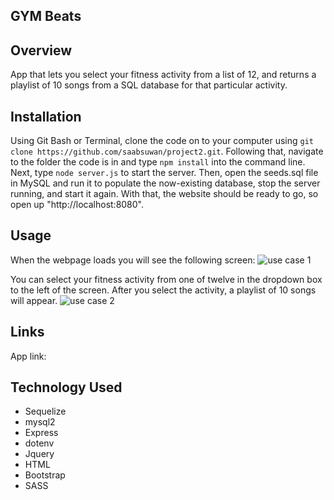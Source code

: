 ## GYM Beats

## Overview

App that lets you select your fitness activity from a list of 12, and returns a playlist of 10 songs from a SQL database for that particular activity.

## Installation

Using Git Bash or Terminal, clone the code on to your computer using `git clone https://github.com/saabsuwan/project2.git`. Following that, navigate to the folder the code is in and type `npm install` into the command line. Next, type `node server.js` to start the server. Then, open the seeds.sql file in MySQL and run it to populate the now-existing database, stop the server running, and start it again. With that, the website should be ready to go, so open up "http://localhost:8080".

## Usage

When the webpage loads you will see the following screen:
![use case 1](https://i.imgur.com/VlPSOI6.jpg)

You can select your fitness activity from one of twelve in the dropdown box to the left of the screen. After you select the activity, a playlist of 10 songs will appear.
![use case 2](https://i.imgur.com/pugrgnP.jpg)

## Links

App link:

## Technology Used

- Sequelize
- mysql2
- Express
- dotenv
- Jquery
- HTML
- Bootstrap
- SASS